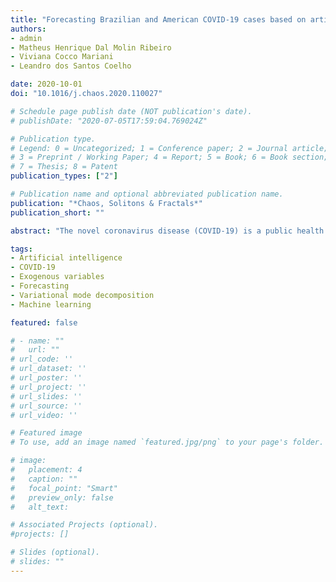 ```yaml
---
title: "Forecasting Brazilian and American COVID-19 cases based on artificial intelligence coupled with climatic exogenous variables"
authors:
- admin
- Matheus Henrique Dal Molin Ribeiro
- Viviana Cocco Mariani
- Leandro dos Santos Coelho

date: 2020-10-01
doi: "10.1016/j.chaos.2020.110027"

# Schedule page publish date (NOT publication's date).
# publishDate: "2020-07-05T17:59:04.769024Z"

# Publication type.
# Legend: 0 = Uncategorized; 1 = Conference paper; 2 = Journal article;
# 3 = Preprint / Working Paper; 4 = Report; 5 = Book; 6 = Book section;
# 7 = Thesis; 8 = Patent
publication_types: ["2"]

# Publication name and optional abbreviated publication name.
publication: "*Chaos, Solitons & Fractals*"
publication_short: ""

abstract: "The novel coronavirus disease (COVID-19) is a public health problem once according to the World Health Organization up to June 24th, 2020, more than 9.1 million people were infected, and more than 470 thousand have died worldwide. In the current scenario, the Brazil and the United States of America present a high daily incidence of new cases and deaths. Therefore, it is important to forecast the number of new cases in a time window of one week, once this can help the public health system developing strategic planning to deals with the COVID-19. The application of the forecasting artificial intelligence (AI) models has the potential of deal with dynamical behavior of time-series like of COVID-19. In this paper, Bayesian regression neural network, cubist regression, k-nearest neighbors, quantile random forest, and support vector regression, are used stand-alone, and coupled with the recent pre-processing variational mode decomposition (VMD) employed to decompose the time series into several intrinsic mode functions. All AI techniques are evaluated in the task of time-series forecasting with one, three, and six-days-ahead the cumulative COVID-19 cases in five Brazilian and American states, with a high number of cases up to April 28th, 2020. Previous cumulative COVID-19 cases and exogenous variables as daily temperature and precipitation were employed as inputs for all forecasting models. The models’ effectiveness are evaluated based on the performance criteria. In general, the hybridization of VMD outperformed single forecasting models regarding the accuracy, specifically when the horizon is six-days-ahead, the hybrid VMD–single models achieved better accuracy in 70% of the cases. Regarding the exogenous variables, the importance ranking as predictor variables is, from the upper to the lower, past cases, temperature, and precipitation. Therefore, due to the efficiency of evaluated models to forecasting cumulative COVID-19 cases up to six-days-ahead, the adopted models can be recommended as a promising models for forecasting and be used to assist in the development of public policies to mitigate the effects of COVID-19 outbreak."

tags:
- Artificial intelligence
- COVID-19
- Exogenous variables
- Forecasting
- Variational mode decomposition
- Machine learning

featured: false

# - name: ""
#   url: ""
# url_code: ''
# url_dataset: ''
# url_poster: ''
# url_project: ''
# url_slides: ''
# url_source: ''
# url_video: ''

# Featured image
# To use, add an image named `featured.jpg/png` to your page's folder. 

# image:
#   placement: 4
#   caption: ""
#   focal_point: "Smart"
#   preview_only: false
#   alt_text: 

# Associated Projects (optional).
#projects: []

# Slides (optional).
# slides: ""
---
```


